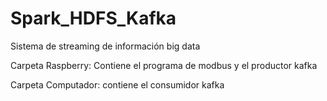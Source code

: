 # Spark_HDFS_Kafka
Sistema de streaming de información big data

Carpeta Raspberry: Contiene el programa de modbus y el productor kafka

Carpeta Computador: contiene el consumidor kafka
